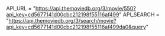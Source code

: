API_URL = "https://api.themoviedb.org/3/movie/550?api_key=cd5677141d00cbc212198f55116af499"
API_SEARCH = "https://api.themoviedb.org/3/search/movie?api_key=cd5677141d00cbc212198f55116af499da0&query"
